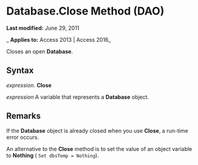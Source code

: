 
# Database.Close Method (DAO)

 **Last modified:** June 29, 2011

 _ **Applies to:** Access 2013 | Access 2016_

Closes an open  **Database**.


## Syntax

 _expression_. **Close**

 _expression_ A variable that represents a **Database** object.


## Remarks

If the  **Database** object is already closed when you use **Close**, a run-time error occurs.

An alternative to the  **Close** method is to set the value of an object variable to **Nothing** ( `Set dbsTemp = Nothing`).

